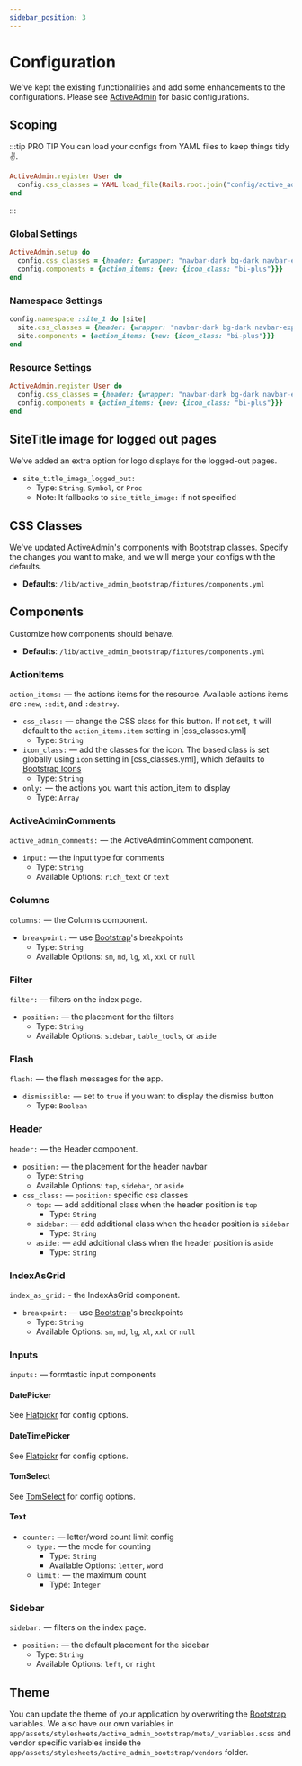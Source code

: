 ```yaml
---
sidebar_position: 3
---
```


# Configuration
We've kept the existing functionalities and add some enhancements to the configurations. Please see [ActiveAdmin] for basic configurations.

## Scoping
:::tip PRO TIP
You can load your configs from YAML files to keep things tidy ✌️.

```ruby
ActiveAdmin.register User do
  config.css_classes = YAML.load_file(Rails.root.join("config/active_admin_bootstrap/users/css_classes.yml").to_s)
end
```
:::

### Global Settings
```ruby
ActiveAdmin.setup do
  config.css_classes = {header: {wrapper: "navbar-dark bg-dark navbar-expand-lg"}}
  config.components = {action_items: {new: {icon_class: "bi-plus"}}}
end
```

### Namespace Settings
```ruby
config.namespace :site_1 do |site|
  site.css_classes = {header: {wrapper: "navbar-dark bg-dark navbar-expand-lg"}}
  site.components = {action_items: {new: {icon_class: "bi-plus"}}}
end
```

### Resource Settings
```ruby
ActiveAdmin.register User do
  config.css_classes = {header: {wrapper: "navbar-dark bg-dark navbar-expand-lg"}}
  config.components = {action_items: {new: {icon_class: "bi-plus"}}}
end
```

## SiteTitle image for logged out pages
We've added an extra option for logo displays for the logged-out pages.
- `site_title_image_logged_out:`
  - Type: `String`, `Symbol`, or `Proc`
  - Note: It fallbacks to `site_title_image:` if not specified

## CSS Classes
We've updated ActiveAdmin's components with [Bootstrap] classes. Specify the changes you want to make, and we will merge your configs with the defaults.

- **Defaults**: `/lib/active_admin_bootstrap/fixtures/components.yml`

## Components
Customize how components should behave.

- **Defaults**: `/lib/active_admin_bootstrap/fixtures/components.yml`

### ActionItems
`action_items:` — the actions items for the resource. Available actions items are `:new`, `:edit`, and `:destroy`.

- `css_class:` — change the CSS class for this button. If not set, it will default to the `action_items.item` setting in [css_classes.yml]
  - Type: `String`
- `icon_class:` — add the classes for the icon. The based class is set globally using `icon` setting in [css_classes.yml], which defaults to [Bootstrap Icons]
  - Type: `String`
- `only:` — the actions you want this action_item to display
  - Type: `Array`

### ActiveAdminComments
`active_admin_comments:` — the ActiveAdminComment component.

- `input:` — the input type for comments
  - Type: `String`
  - Available Options: `rich_text` or `text`

### Columns
`columns:` — the Columns component.

- `breakpoint:` — use [Bootstrap]'s breakpoints
  - Type: `String`
  - Available Options: `sm`, `md`, `lg`, `xl`, `xxl` or `null`

### Filter
`filter:` — filters on the index page.

- `position:` — the placement for the filters
  - Type: `String`
  - Available Options: `sidebar`, `table_tools`, or `aside`

### Flash
`flash:` — the flash messages for the app.

- `dismissible:` — set to `true` if you want to display the dismiss button
  - Type: `Boolean`

### Header
`header:` — the Header component.

- `position:` — the placement for the header navbar
  - Type: `String`
  - Available Options: `top`, `sidebar`, or `aside`
- `css_class:` — `position:` specific css classes
  - `top:` — add additional class when the header position is `top`
    - Type: `String`
  - `sidebar:` — add additional class when the header position is `sidebar`
    - Type: `String`
  - `aside:` — add additional class when the header position is `aside`
    - Type: `String`

### IndexAsGrid
`index_as_grid:` - the IndexAsGrid component.

- `breakpoint:` — use [Bootstrap]'s breakpoints
  - Type: `String`
  - Available Options: `sm`, `md`, `lg`, `xl`, `xxl` or `null`

### Inputs
`inputs:` — formtastic input components

#### DatePicker
See [Flatpickr] for config options.

#### DateTimePicker
See [Flatpickr] for config options.

#### TomSelect
See [TomSelect] for config options.

#### Text
- `counter:` — letter/word count limit config
  - `type:` — the mode for counting
    - Type: `String`
    - Available Options: `letter`, `word`
  - `limit:` — the maximum count
    - Type: `Integer`

### Sidebar
`sidebar:` — filters on the index page.

- `position:` — the default placement for the sidebar
  - Type: `String`
  - Available Options: `left`, or `right`

## Theme
You can update the theme of your application by overwriting the [Bootstrap] variables.
We also have our own variables in `app/assets/stylesheets/active_admin_bootstrap/meta/_variables.scss`
and vendor specific variables inside the `app/assets/stylesheets/active_admin_bootstrap/vendors` folder.


[ActiveAdmin]: https://activeadmin.info/1-general-configuration.html
[Bootstrap Icons]: https://icons.getbootstrap.com/
[Bootstrap]: https://getbootstrap.com/docs/5.0/getting-started/introduction/
[Flatpickr]: https://flatpickr.js.org/
[TomSelect]: https://tom-select.js.org/